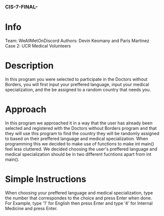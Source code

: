 ### CIS-7-FINAL-

# Info 
Team: WeAllMetOnDiscord
Authors: Devin Keomany and Paris Martinez
Case 2: UCR Medical Volunteers

# Description
In this program you were selected to participate in the Doctors without Borders, you will first input your preffered
language, input your medical specialization, and the be assigned to a random country that needs you.

# Approach
In this program we approached it in a way that the user has already been selected and registered with the Doctors
without Borders program and that they will use this program to find the country they will be randomly assigned to
based on their preffered language and medical specialization. When programming this we decided to make use of
functions to make int main() feel less cluttered. We decided choosing the user's preffered language and medical
specialization should be in two different fucntions apart from int main(). 

# Simple Instructions
When choosing your preffered language and medical specialization, type the number that correspondes to the choice and press Enter when done.
For Example, type '1' for English then press Enter and type '4' for Internal Medicine and press Enter.
